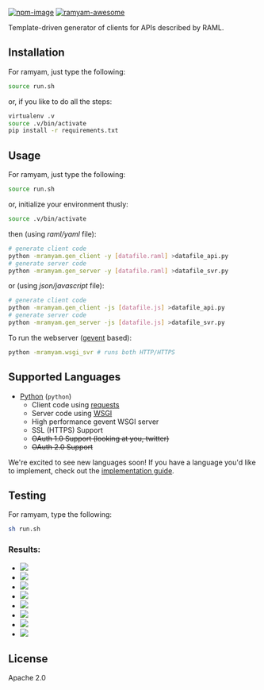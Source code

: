[![npm-image]][npm-url]
[![ramyam-awesome]][xxx-url]

Template-driven generator of clients for APIs described by RAML.

## Installation

For ramyam, just type the following:

```sh
source run.sh
```

or, if you like to do all the steps:

```sh
virtualenv .v
source .v/bin/activate
pip install -r requirements.txt
```

## Usage

For ramyam, just type the following:

```sh
source run.sh
```

or, initialize your environment thusly:

```sh
source .v/bin/activate
```

then (using *raml/yaml* file):

```sh
# generate client code
python -mramyam.gen_client -y [datafile.raml] >datafile_api.py
# generate server code
python -mramyam.gen_server -y [datafile.raml] >datafile_svr.py
```

or (using *json/javascript* file):

```sh
# generate client code
python -mramyam.gen_client -js [datafile.js] >datafile_api.py
# generate server code
python -mramyam.gen_server -js [datafile.js] >datafile_svr.py
```

To run the webserver ([gevent](http://gevent.org) based):

```sh
python -mramyam.wsgi_svr # runs both HTTP/HTTPS
```

## Supported Languages

* [Python](languages/python) (`python`)
  * Client code using [requests](http://python-requests.org)
  * Server code using [WSGI](http://wsgi.readthedocs.org)
  * High performance gevent WSGI server
  * SSL (HTTPS) Support
  * <s>OAuth 1.0 Support (looking at you, twitter)</s>
  * <s>OAuth 2.0 Support</s>

We're excited to see new languages soon! If you have a language you'd like to implement, check out the [implementation guide](IMPLEMENTATION.md).

## Testing

For ramyam, type the following:

```sh
sh run.sh
```

### Results:

- ![](https://img.shields.io/badge/bitly--api.raml-compiles-lightgrey.svg)
- ![](https://img.shields.io/badge/box--api.raml-compiles-lightgrey.svg)
- ![](https://img.shields.io/badge/instagram--api.raml-compiles-lightgrey.svg)
- ![](https://img.shields.io/badge/twilio--rest--api.raml-compiles-lightgrey.svg)
- ![](https://img.shields.io/badge/github--api--v3.raml-compiles-lightgrey.svg)
- ![](https://img.shields.io/badge/stripe--api.raml-compiles-lightgrey.svg)
- ![](https://img.shields.io/badge/twitter--rest--api.raml-compiles-lightgrey.svg)
- ![](https://img.shields.io/badge/twitter--api.raml-compiles-lightgrey.svg)


## License

Apache 2.0

[ramyam-awesome]: https://img.shields.io/badge/ramyam-awesome-brightgreen.svg
[npm-image]: https://img.shields.io/badge/version-0.11-orange.svg?style=flat
[npm-url]: https://npmjs.org/package/raml-client-generator
[xxx-url]: https://github.com/val314159/raml-client-generator
[downloads-image]: https://img.shields.io/npm/dm/raml-client-generator.svg?style=flat
[downloads-url]: https://npmjs.org/package/raml-client-generator
[travis-image]: https://img.shields.io/travis/mulesoft/raml-client-generator.svg?style=flat
[travis-url]: https://travis-ci.org/mulesoft/raml-client-generator
